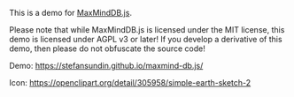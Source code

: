 This is a demo for [MaxMindDB.js](https://github.com/stefansundin/maxmind-db.js).

Please note that while MaxMindDB.js is licensed under the MIT license, this demo is licensed under AGPL v3 or later! If you develop a derivative of this demo, then please do not obfuscate the source code!

Demo: https://stefansundin.github.io/maxmind-db.js/

Icon: https://openclipart.org/detail/305958/simple-earth-sketch-2
